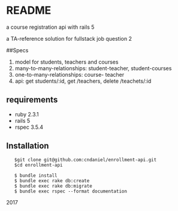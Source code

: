 # README
a course registration api with rails 5


a TA-reference solution for fullstack job question 2

##Specs

 1. model for students, teachers and courses
 2. many-to-many-relationships: student-teacher, student-courses
 3. one-to-many-relationships: course- teacher
 4. api: get students/:id, get /teachers, delete /teachets/:id


## requirements
 * ruby 2.3.1
 * rails 5
 * rspec 3.5.4


## Installation
```
   $git clone git@github.com:cndaniel/enrollment-api.git
   $cd enrollment-api

   $ bundle install
   $ bundle exec rake db:create
   $ bundle exec rake db:migrate
   $ bundle exec rspec --format documentation
```


 2017
